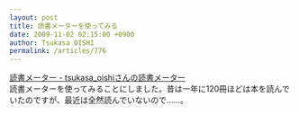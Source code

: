 ```yaml
---
layout: post
title: 読書メーターを使ってみる
date: 2009-11-02 02:15:00 +0900
author: Tsukasa OISHI
permalink: /articles/776
---
```



[読書メーター - tsukasa\_oishiさんの読書メーター](http://book.akahoshitakuya.com/u/36272)  
読書メーターを使ってみることにしました。昔は一年に120冊ほどは本を読んでいたのですが、最近は全然読んでいないので……。  

